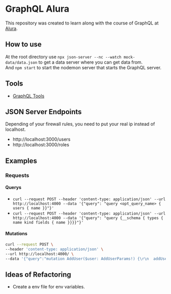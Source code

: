 # GraphQL Alura
This repository was created to learn along with the course of GraphQL at [Alura](https://www.alura.com.br/).  

## How to use  
At the root directory use ``npx json-server --nc --watch mock-data/data.json`` to get a data server where you can get data from.  
And `npm start` to start the nodemon server that starts the GraphQL server.

## Tools
- [GraphQL Tools](https://www.graphql-tools.com/)

## JSON Server Endpoints  
Depending of your firewall rules, you need to put your real ip instead of localhost.  

- http://localhost:3000/users
- http://localhost:3000/roles

## Examples
### Requests
#### Querys
- `curl --request POST --header 'content-type: application/json' --url http://localhost:4000 --data '{"query": "query <opt_query_name> { users { name }}"}'`
- `curl --request POST --header 'content-type: application/json' --url http://localhost:4000 --data '{"query": "query {__schema { types { name kind fields { name }}}}"}'`

#### Mutations  
```bash
curl --request POST \
--header 'content-type: application/json' \
--url http://localhost:4000/ \
--data '{"query":"mutation AddUser($user: AddUserParams!) {\r\n  addUser(user: $user) {\r\n    active\r\n    role {\r\n      id\r\n      type\r\n    }\r\n    name\r\n  }\r\n}","variables":{"user":{"active":false,"name":"test","role":3}}}'
```  
## Ideas of Refactoring
- Create a env file for env variables.  